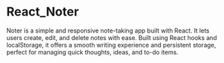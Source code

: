 # React_Noter
Noter is a simple and responsive note-taking app built with React. It lets users create, edit, and delete notes with ease. Built using React hooks and localStorage, it offers a smooth writing experience and persistent storage, perfect for managing quick thoughts, ideas, and to-do items.
